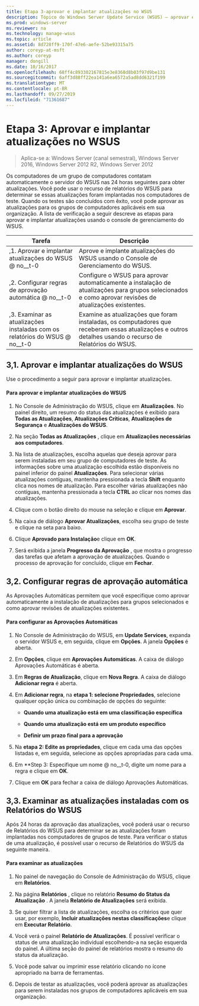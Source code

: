 ```yaml
---
title: Etapa 3-aprovar e implantar atualizações no WSUS
description: Tópico do Windows Server Update Service (WSUS) – aprovar e implantar atualizações no WSUS é a etapa três em um processo de quatro etapas para implantar o WSUS
ms.prod: windows-server
ms.reviewer: na
ms.technology: manage-wsus
ms.topic: article
ms.assetid: 8d728ff9-170f-47e6-aefe-52be93315a75
author: coreyp-at-msft
ms.author: coreyp
manager: dongill
ms.date: 10/16/2017
ms.openlocfilehash: 68ff4c893302167815e3e8368d8b03f97d9be131
ms.sourcegitcommit: 6aff3d88ff22ea141a6ea6572a5ad8dd6321f199
ms.translationtype: MT
ms.contentlocale: pt-BR
ms.lasthandoff: 09/27/2019
ms.locfileid: "71361687"
---
```

# <a name="step-3-approve-and-deploy-updates-in-wsus"></a>Etapa 3: Aprovar e implantar atualizações no WSUS

>Aplica-se a: Windows Server (canal semestral), Windows Server 2016, Windows Server 2012 R2, Windows Server 2012

Os computadores de um grupo de computadores contatam automaticamente o servidor do WSUS nas 24 horas seguintes para obter atualizações. Você pode usar o recurso de relatórios do WSUS para determinar se essas atualizações foram implantadas nos computadores de teste. Quando os testes são concluídos com êxito, você pode aprovar as atualizações para os grupos de computadores aplicáveis em sua organização. A lista de verificação a seguir descreve as etapas para aprovar e implantar atualizações usando o console de gerenciamento do WSUS.

|Tarefa|Descrição|
|----|--------|
|,1. Aprovar e implantar atualizações do WSUS @ no__t-0|Aprove e implante atualizações do WSUS usando o Console de Gerenciamento do WSUS.|
|,2. Configurar regras de aprovação automática @ no__t-0|Configure o WSUS para aprovar automaticamente a instalação de atualizações para grupos selecionados e como aprovar revisões de atualizações existentes.|
|,3. Examinar as atualizações instaladas com os relatórios do WSUS @ no__t-0|Examine as atualizações que foram instaladas, os computadores que receberam essas atualizações e outros detalhes usando o recurso de Relatórios do WSUS.|

## <a name="BKM_3.1."></a>3,1. Aprovar e implantar atualizações do WSUS
Use o procedimento a seguir para aprovar e implantar atualizações.

#### <a name="to-approve-and-deploy-wsus-updates"></a>Para aprovar e implantar atualizações do WSUS

1.  No Console de Administração do WSUS, clique em **Atualizações**. No painel direito, um resumo do status das atualizações é exibido para **Todas as Atualizações**, **Atualizações Críticas**, **Atualizações de Segurança** e **Atualizações do WSUS**.

2.  Na seção **Todas as Atualizações** , clique em **Atualizações necessárias aos computadores**.

3.  Na lista de atualizações, escolha aquelas que deseja aprovar para serem instaladas em seu grupo de computadores de teste. As informações sobre uma atualização escolhida estão disponíveis no painel inferior do painel **Atualizações**. Para selecionar várias atualizações contíguas, mantenha pressionada a tecla **Shift** enquanto clica nos nomes de atualização. Para escolher várias atualizações não contíguas, mantenha pressionada a tecla **CTRL** ao clicar nos nomes das atualizações.

4.  Clique com o botão direito do mouse na seleção e clique em **Aprovar**.

5.  Na caixa de diálogo **Aprovar Atualizações**, escolha seu grupo de teste e clique na seta para baixo.

6.  Clique **Aprovado para Instalação**e clique em **OK**.

7.  Será exibida a janela **Progresso da Aprovação** , que mostra o progresso das tarefas que afetam a aprovação de atualizações. Quando o processo de aprovação for concluído, clique em **Fechar**.

## <a name="BKM_3.2.a."></a>3,2. Configurar regras de aprovação automática
As Aprovações Automáticas permitem que você especifique como aprovar automaticamente a instalação de atualizações para grupos selecionados e como aprovar revisões de atualizações existentes.

#### <a name="to-configure-automatic-approvals"></a>Para configurar as Aprovações Automáticas

1.  No Console de Administração do WSUS, em **Update Services**, expanda o servidor WSUS e, em seguida, clique em **Opções**. A janela **Opções** é aberta.

2.  Em **Opções**, clique em **Aprovações Automáticas**. A caixa de diálogo Aprovações Automáticas é aberta.

3.  Em **Regras de Atualização**, clique em **Nova Regra**. A caixa de diálogo **Adicionar regra** é aberta.

4.  Em **Adicionar regra**, na **etapa 1: selecione Propriedades**, selecione qualquer opção única ou combinação de opções do seguinte:

    -   **Quando uma atualização está em uma classificação específica**

    -   **Quando uma atualização está em um produto específico**

    -   **Definir um prazo final para a aprovação**

5.  Na **etapa 2: Edite as propriedades**, clique em cada uma das opções listadas e, em seguida, selecione as opções apropriadas para cada uma.

6.  Em **Step 3: Especifique um nome @ no__t-0, digite um nome para a regra e clique em **OK**.

7.  Clique em **OK** para fechar a caixa de diálogo Aprovações Automáticas.

## <a name="BKM_3.3."></a>3,3. Examinar as atualizações instaladas com os Relatórios do WSUS
Após 24 horas da aprovação das atualizações, você poderá usar o recurso de Relatórios do WSUS para determinar se as atualizações foram implantadas nos computadores de grupos de teste. Para verificar o status de uma atualização, é possível usar o recurso de Relatórios do WSUS da seguinte maneira.

#### <a name="to-review-updates"></a>Para examinar as atualizações

1.  No painel de navegação do Console de Administração do WSUS, clique em **Relatórios**.

2.  Na página **Relatórios** , clique no relatório **Resumo do Status da Atualização** . A janela **Relatório de Atualizações** será exibida.

3.  Se quiser filtrar a lista de atualizações, escolha os critérios que quer usar, por exemplo, **Incluir atualizações nestas classificações**e clique em **Executar Relatório**.

4.  Você verá o painel **Relatório de Atualizações**. É possível verificar o status de uma atualização individual escolhendo-a na seção esquerda do painel. A última seção do painel de relatórios mostra o resumo do status da atualização.

5.  Você pode salvar ou imprimir esse relatório clicando no ícone apropriado na barra de ferramentas.

6.  Depois de testar as atualizações, você poderá aprovar as atualizações para serem instaladas nos grupos de computadores aplicáveis em sua organização.
